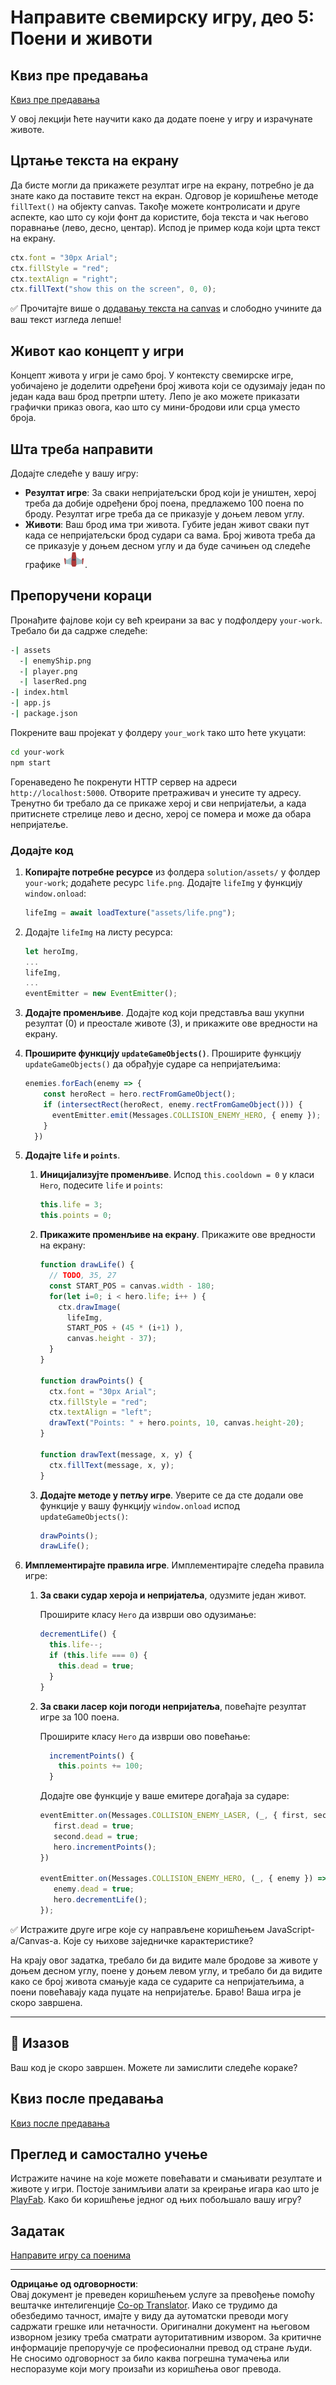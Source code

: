 <!--
CO_OP_TRANSLATOR_METADATA:
{
  "original_hash": "4e8250db84b027c9ff816b4e4c093457",
  "translation_date": "2025-08-28T10:15:38+00:00",
  "source_file": "6-space-game/5-keeping-score/README.md",
  "language_code": "sr"
}
-->
# Направите свемирску игру, део 5: Поени и животи

## Квиз пре предавања

[Квиз пре предавања](https://ff-quizzes.netlify.app/web/quiz/37)

У овој лекцији ћете научити како да додате поене у игру и израчунате животе.

## Цртање текста на екрану

Да бисте могли да прикажете резултат игре на екрану, потребно је да знате како да поставите текст на екран. Одговор је коришћење методе `fillText()` на објекту canvas. Такође можете контролисати и друге аспекте, као што су који фонт да користите, боја текста и чак његово поравнање (лево, десно, центар). Испод је пример кода који црта текст на екрану.

```javascript
ctx.font = "30px Arial";
ctx.fillStyle = "red";
ctx.textAlign = "right";
ctx.fillText("show this on the screen", 0, 0);
```

✅ Прочитајте више о [додавању текста на canvas](https://developer.mozilla.org/docs/Web/API/Canvas_API/Tutorial/Drawing_text) и слободно учините да ваш текст изгледа лепше!

## Живот као концепт у игри

Концепт живота у игри је само број. У контексту свемирске игре, уобичајено је доделити одређени број живота који се одузимају један по један када ваш брод претрпи штету. Лепо је ако можете приказати графички приказ овога, као што су мини-бродови или срца уместо броја.

## Шта треба направити

Додајте следеће у вашу игру:

- **Резултат игре**: За сваки непријатељски брод који је уништен, херој треба да добије одређени број поена, предлажемо 100 поена по броду. Резултат игре треба да се приказује у доњем левом углу.
- **Животи**: Ваш брод има три живота. Губите један живот сваки пут када се непријатељски брод судари са вама. Број живота треба да се приказује у доњем десном углу и да буде сачињен од следеће графике ![слика живота](../../../../translated_images/life.6fb9f50d53ee0413cd91aa411f7c296e10a1a6de5c4a4197c718b49bf7d63ebf.sr.png).

## Препоручени кораци

Пронађите фајлове који су већ креирани за вас у подфолдеру `your-work`. Требало би да садрже следеће:

```bash
-| assets
  -| enemyShip.png
  -| player.png
  -| laserRed.png
-| index.html
-| app.js
-| package.json
```

Покрените ваш пројекат у фолдеру `your_work` тако што ћете укуцати:

```bash
cd your-work
npm start
```

Горенаведено ће покренути HTTP сервер на адреси `http://localhost:5000`. Отворите претраживач и унесите ту адресу. Тренутно би требало да се прикаже херој и сви непријатељи, а када притиснете стрелице лево и десно, херој се помера и може да обара непријатеље.

### Додајте код

1. **Копирајте потребне ресурсе** из фолдера `solution/assets/` у фолдер `your-work`; додаћете ресурс `life.png`. Додајте `lifeImg` у функцију `window.onload`: 

    ```javascript
    lifeImg = await loadTexture("assets/life.png");
    ```

1. Додајте `lifeImg` на листу ресурса:

    ```javascript
    let heroImg,
    ...
    lifeImg,
    ...
    eventEmitter = new EventEmitter();
    ```
  
2. **Додајте променљиве**. Додајте код који представља ваш укупни резултат (0) и преостале животе (3), и прикажите ове вредности на екрану.

3. **Проширите функцију `updateGameObjects()`**. Проширите функцију `updateGameObjects()` да обрађује сударе са непријатељима:

    ```javascript
    enemies.forEach(enemy => {
        const heroRect = hero.rectFromGameObject();
        if (intersectRect(heroRect, enemy.rectFromGameObject())) {
          eventEmitter.emit(Messages.COLLISION_ENEMY_HERO, { enemy });
        }
      })
    ```

4. **Додајте `life` и `points`**. 
   1. **Иницијализујте променљиве**. Испод `this.cooldown = 0` у класи `Hero`, подесите `life` и `points`:

        ```javascript
        this.life = 3;
        this.points = 0;
        ```

   1. **Прикажите променљиве на екрану**. Прикажите ове вредности на екрану:

        ```javascript
        function drawLife() {
          // TODO, 35, 27
          const START_POS = canvas.width - 180;
          for(let i=0; i < hero.life; i++ ) {
            ctx.drawImage(
              lifeImg, 
              START_POS + (45 * (i+1) ), 
              canvas.height - 37);
          }
        }
        
        function drawPoints() {
          ctx.font = "30px Arial";
          ctx.fillStyle = "red";
          ctx.textAlign = "left";
          drawText("Points: " + hero.points, 10, canvas.height-20);
        }
        
        function drawText(message, x, y) {
          ctx.fillText(message, x, y);
        }

        ```

   1. **Додајте методе у петљу игре**. Уверите се да сте додали ове функције у вашу функцију `window.onload` испод `updateGameObjects()`:

        ```javascript
        drawPoints();
        drawLife();
        ```

1. **Имплементирајте правила игре**. Имплементирајте следећа правила игре:

   1. **За сваки судар хероја и непријатеља**, одузмите један живот.
   
      Проширите класу `Hero` да изврши ово одузимање:

        ```javascript
        decrementLife() {
          this.life--;
          if (this.life === 0) {
            this.dead = true;
          }
        }
        ```

   2. **За сваки ласер који погоди непријатеља**, повећајте резултат игре за 100 поена.

      Проширите класу `Hero` да изврши ово повећање:
    
        ```javascript
          incrementPoints() {
            this.points += 100;
          }
        ```

        Додајте ове функције у ваше емитере догађаја за сударе:

        ```javascript
        eventEmitter.on(Messages.COLLISION_ENEMY_LASER, (_, { first, second }) => {
           first.dead = true;
           second.dead = true;
           hero.incrementPoints();
        })

        eventEmitter.on(Messages.COLLISION_ENEMY_HERO, (_, { enemy }) => {
           enemy.dead = true;
           hero.decrementLife();
        });
        ```

✅ Истражите друге игре које су направљене коришћењем JavaScript-а/Canvas-а. Које су њихове заједничке карактеристике?

На крају овог задатка, требало би да видите мале бродове за животе у доњем десном углу, поене у доњем левом углу, и требало би да видите како се број живота смањује када се сударите са непријатељима, а поени повећавају када пуцате на непријатеље. Браво! Ваша игра је скоро завршена.

---

## 🚀 Изазов

Ваш код је скоро завршен. Можете ли замислити следеће кораке?

## Квиз после предавања

[Квиз после предавања](https://ff-quizzes.netlify.app/web/quiz/38)

## Преглед и самостално учење

Истражите начине на које можете повећавати и смањивати резултате и животе у игри. Постоје занимљиви алати за креирање игара као што је [PlayFab](https://playfab.com). Како би коришћење једног од њих побољшало вашу игру?

## Задатак

[Направите игру са поенима](assignment.md)

---

**Одрицање од одговорности**:  
Овај документ је преведен коришћењем услуге за превођење помоћу вештачке интелигенције [Co-op Translator](https://github.com/Azure/co-op-translator). Иако се трудимо да обезбедимо тачност, имајте у виду да аутоматски преводи могу садржати грешке или нетачности. Оригинални документ на његовом изворном језику треба сматрати ауторитативним извором. За критичне информације препоручује се професионални превод од стране људи. Не сносимо одговорност за било каква погрешна тумачења или неспоразуме који могу произаћи из коришћења овог превода.